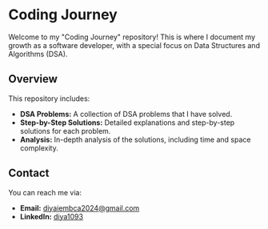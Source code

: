 # Coding Journey

Welcome to my "Coding Journey" repository! This is where I document my growth as a software developer, with a special focus on Data Structures and Algorithms (DSA).

## Overview

This repository includes:
- **DSA Problems:** A collection of DSA problems that I have solved.
- **Step-by-Step Solutions:** Detailed explanations and step-by-step solutions for each problem.
- **Analysis:** In-depth analysis of the solutions, including time and space complexity.

## Contact

You can reach me via:
- **Email:** [diyaiembca2024@gmail.com](mailto:mailto:diyaiembca2024@gmail.com)
- **LinkedIn:** [diya1093](https://www.linkedin.com/in/diya1093)
